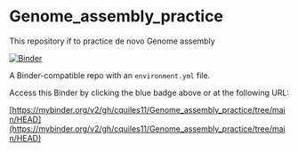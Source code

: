 # Genome_assembly_practice
This repository if to practice de novo Genome assembly

[![Binder](http://mybinder.org/badge_logo.svg)](https://mybinder.org/v2/gh/cquiles11/Genome_assembly_practice/tree/main/HEAD)

A Binder-compatible repo with an `environment.yml` file.

Access this Binder by clicking the blue badge above or at the following URL:

[https://mybinder.org/v2/gh/cquiles11/Genome_assembly_practice/tree/main/HEAD](https://mybinder.org/v2/gh/cquiles11/Genome_assembly_practice/tree/main/HEAD)
